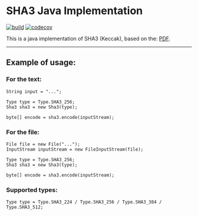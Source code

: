 # SHA3 Java Implementation

[![build](https://github.com/mchrapek/sha3-java/actions/workflows/actions.yml/badge.svg)](https://github.com/mchrapek/sha3-java/actions/workflows/actions.yml)
[![codecov](https://codecov.io/gh/mchrapek/sha3-java/branch/master/graph/badge.svg)](https://codecov.io/gh/mchrapek/sha3-java)


This is a java implementation of SHA3 (Keccak), based on the:
[PDF](https://nvlpubs.nist.gov/nistpubs/FIPS/NIST.FIPS.202.pdf).

---

## Example of usage:

### For the text:
```
String input = "...";

Type type = Type.SHA3_256;
Sha3 sha3 = new Sha3(type);

byte[] encode = sha3.encode(inputStream);
```

### For the file:
```
File file = new File("...");
InputStream inputStream = new FileInputStream(file);

Type type = Type.SHA3_256;
Sha3 sha3 = new Sha3(type);

byte[] encode = sha3.encode(inputStream);
```

### Supported types:
```
Type type = Type.SHA3_224 / Type.SHA3_256 / Type.SHA3_384 / Type.SHA3_512; 
```
